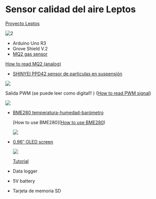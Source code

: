 # Sensor calidad del aire Leptos

[Proyecto Leptos ](https://imvec.tech/leptos/)

![2](https://imvec.tech/wp-content/uploads/2016/09/LeptosSteps001-1024x768.jpg)


* Arduino Uno R3
* Grove Shield V.2
* [MQ2 gas sensor](https://es.aliexpress.com/store/product/MQ-2-MQ2-Smoke-Gas-LPG-Butane-Hydrogen-Gas-Sensor-Detector-Module-For-Arduino/1185416_1729086285.html?spm=2114.04010208.3.39.NUG8dz&ws_ab_test=searchweb0_0,searchweb201602_4_10065_10068_10069_10017_10080_10082_10081_10060_10061_10062_10056_10055_10037_10054_10033_10059_10032_10078_10079_10077_10073_10070_421_420_10052_10053_10050_10051,searchweb201603_6&btsid=a74f1abd-c76b-4a9a-a272-9e077de96f70)

[How to read MQ2 (analog)](http://www.instructables.com/id/How-to-use-MQ2-Gas-Sensor-Arduino-Tutorial/)


* [SHINYEI PPD42 sensor de particulas en suspensión](https://es.aliexpress.com/item/SHINYEI-dust-sensor-PPD42NS-PPD4NS-PPD42NJ-dust-sensor-with-cable/32305336628.html?spm=2114.13010608.0.0.BrP51G&detailNewVersion=&categoryId=523)


![](https://ae01.alicdn.com/kf/HTB1_QELJpXXXXbQXFXXq6xXFXXX6/220878921/HTB1_QELJpXXXXbQXFXXq6xXFXXX6.jpg)

  Salida PWM (se puede leer como digital!! ) ([How to read PWM signal](http://www.benripley.com/diy/arduino/three-ways-to-read-a-pwm-signal-with-arduino/))

![](https://ae01.alicdn.com/kf/HTB1MSx0HpXXXXcIXVXXq6xXFXXX3/220667657/HTB1MSx0HpXXXXcIXVXXq6xXFXXX3.jpg?size=157456&height=750&width=1000&hash=430f15c763a3fbbfffd49bbbfc82cf10)

* [BME280 temperatura-humedad-barómetro](https://es.aliexpress.com/item/1PCS-GY-BME280-3-3-precision-altimeter-atmospheric-pressure-BME280-sensor-module/32677515107.html?spm=2114.13010608.0.0.BrP51G&detailNewVersion=&categoryId=400103)

  [How to use BME280]([How to use BME280](https://www.adafruit.com/product/2652))

  ![](https://cdn-shop.adafruit.com/970x728/2652-00.jpg)

* [0.96″ OLED screen](https://es.aliexpress.com/item/New-Professional-0-96-inch-I2C-IIC-Serial-128-64-OLED-LCD-Screen-Module-White-New/32669650813.html?spm=2114.13010608.0.0.BrP51G)

  ![](https://cdn-shop.adafruit.com/970x728/326-18.jpg)


  [Tutorial](https://www.adafruit.com/products/326#learn-anchor)

* Data logger
* 5V battery
* Tarjeta de memoria SD
